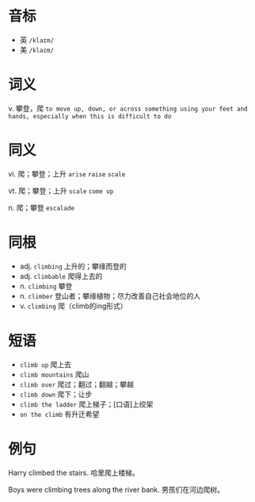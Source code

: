 # 音标

- 英 `/klaɪm/`
- 美 `/klaɪm/`

# 词义

v. 攀登，爬
`to move up, down, or across something using your feet and hands, especially when this is difficult to do`

# 同义

vi. 爬；攀登；上升
`arise` `raise` `scale`

vt. 爬；攀登；上升
`scale` `come up`

n. 爬；攀登
`escalade`

# 同根

- adj. `climbing` 上升的；攀缘而登的
- adj. `climbable` 爬得上去的
- n. `climbing` 攀登
- n. `climber` 登山者；攀缘植物；尽力改善自己社会地位的人
- v. `climbing` 爬（climb的ing形式）

# 短语

- `climb up` 爬上去
- `climb mountains` 爬山
- `climb over` 爬过；翻过；翻越；攀越
- `climb down` 爬下；让步
- `climb the ladder` 爬上梯子；[口语]上绞架
- `on the climb` 有升迁希望

# 例句

Harry climbed the stairs.
哈里爬上楼梯。

Boys were climbing trees along the river bank.
男孩们在河边爬树。


